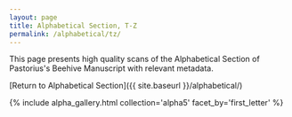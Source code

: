 ```yaml
---
layout: page
title: Alphabetical Section, T-Z
permalink: /alphabetical/tz/
---
```


This page presents high quality scans of the Alphabetical Section of Pastorius's Beehive Manuscript with relevant metadata.

[Return to Alphabetical Section]({{ site.baseurl }}/alphabetical/)

{% include alpha_gallery.html collection='alpha5' facet_by='first_letter' %}
